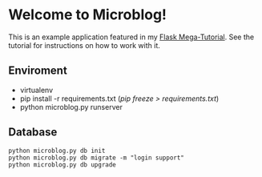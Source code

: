 # Welcome to Microblog!

This is an example application featured in my [Flask Mega-Tutorial](https://blog.miguelgrinberg.com/post/the-flask-mega-tutorial-part-i-hello-world). See the tutorial for instructions on how to work with it.

## Enviroment
- virtualenv
- pip install -r requirements.txt (*pip freeze > requirements.txt*)
- python microblog.py runserver


## **Database**
```
python microblog.py db init
python microblog.py db migrate -m "login support"
python microblog.py db upgrade
```
